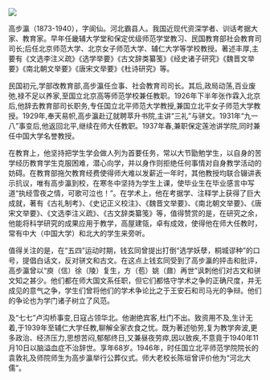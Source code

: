 ![](https://s2.loli.net/2022/08/31/AiqMPRQaT1nIy27.png)

高步瀛（1873-1940），字阆仙。河北霸县人。我国近现代资深学者、训话考据大家、教育家。早年任畿辅大学堂和保定优级师范学堂教习、民国教育部社会教育司司长;后任北京师范大学、北京女子师范大学、辅仁大学等学校教授。著述丰厚,主要有《文选李注义疏》《选学举要》《古文辞类纂笺》《经史诸子研究》《魏晋文举要》《南北朝文举要》《唐宋文举要》《杜诗研究》等。

民国初元,学部改教育部,高步瀛任佥事、社会教育司司长。其后,政局动荡,百业废弛,禄不足以养家,至国立北京高等师范学校兼任教职。1926年下半年张作霖入北京后,他辞去教育部司长职务,专任国立北平师范大学教授,兼国立北平女子师范大学教授。1929年,奉天易帜,高步瀛赴辽就聘萃升书院,主讲“三礼”与骈文。1931年“九一八”事变后,他返回北平,继续在师大任教职。1937年春,兼职保定莲池讲学院,同时兼任中国大学名誉教授。

在教育上，他坚持把学生学会做人列为首要任务，常以大节勖勉学生，以自身的苦学经历教育学生克服困难，潜心向学，并以身作则拒绝任何事情对自身教学活动的妨碍。在教育部拖欠教育经费使得师大难以发薪近一年时，其他教授均联合辍讲表示抗议，唯有高步瀛到校，在寒冬中坚持为学生上课，使毕业生在毕业感言中写道“执经雪夜之情，可歌可泣也！”。在学术上，他在考据学、注释学上获得了巨大成就，著有《古礼制考》、《史记正义校注》、《魏晋文举要》、《南北朝文举要》、《唐宋文举要》、《文选李注义疏》、《古文辞类纂笺》等，值得赞赏的是，在研究之余，他能将科学研究的成果应用于教学，高屋建瓴，卓有成效，使得他在师大任教时，常有中大（中国大学）和北大的学生来旁听。

值得关注的是，在“五四”运动时期，钱玄同曾提出打倒“选学妖孽，桐城谬种”的口号，提倡白话文，反对骈文和古文。在这点上钱玄同受到了高步瀛的抨击和批评，高步瀛曾以“庾（信）徐（陵）复生，方（苞）姚（鼐）再世”讽刺他们对古文和骈文知之甚少。他们都在师大国文系任职，但它们都恪守学术之争的正确尺度，并无成见的意气之争，学生们曾将他们的学术争论比之于王安石和司马光的争辩。他们的争论也为学门诸子树立了风范。

及“七七”卢沟桥事变,日寇占领华北。他谢绝宾客,杜门不出。致资用不及,生计无着,于1939年至辅仁大学任教,聊解全家衣食之忧。既为著述劬劳,复为教学奔波,更多政治、经济压力,思想苦闷,郁郁终日,又兼昼夜劳瘁,因以致疾,不意竟于1940年11月10日以脑溢血症不治辞世。享年68岁。1946年，时任国立北平师范学院院长的袁敦礼及师院师生为高步瀛举行公葬仪式。师大老校长陈垣曾评价他为“河北大儒”。